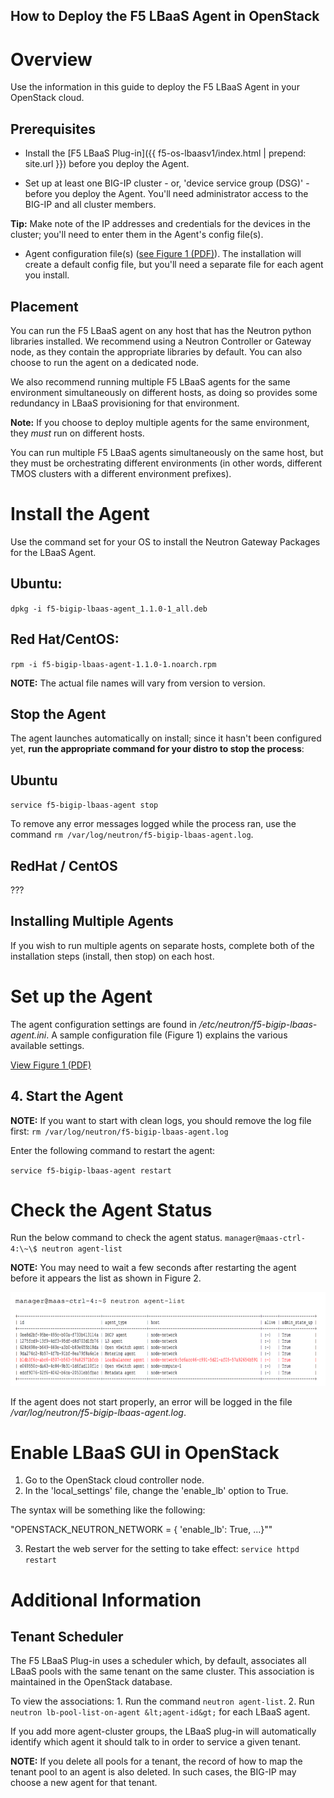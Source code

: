 How to Deploy the F5 LBaaS Agent in OpenStack
------------------------

# Overview
Use the information in this guide to deploy the F5 LBaaS Agent in your OpenStack cloud.

## Prerequisites

- Install the [F5 LBaaS Plug-in]({{ f5-os-lbaasv1/index.html | prepend: site.url }}) before you deploy the Agent. 

- Set up at least one BIG-IP cluster - or, 'device service group \(DSG\)' -  before you deploy the Agent. You'll need administrator access to the BIG-IP and all cluster members.

**Tip:** Make note of the IP addresses and credentials for the devices in the cluster; you'll need to enter them in the Agent's config file\(s\).

- Agent configuration file\(s\) \([see Figure 1 (PDF)](lbaas-agent-config-sample.pdf)\). The installation will create a default config file, but you'll need a separate file for each agent you install. 

## Placement

You can run the F5 LBaaS agent on any host that has the Neutron python libraries installed. We recommend using a Neutron Controller or Gateway node, as they contain the appropriate libraries by default. You can also choose to run the agent on a dedicated node. 

We also recommend running multiple F5 LBaaS agents for the same environment simultaneously on different hosts, as doing so provides some redundancy in LBaaS provisioning for that environment. 

**Note:** If you choose to deploy multiple agents for the same environment, they *must* run on different hosts. 

You can run multiple F5 LBaaS agents simultaneously on the same host, but they must be orchestrating different environments \(in other words, different TMOS clusters with a different environment prefixes\). 

# Install the Agent

Use the command set for your OS to install the Neutron Gateway Packages for the LBaaS Agent.

## Ubuntu:

`dpkg -i f5-bigip-lbaas-agent_1.1.0-1_all.deb`

## Red Hat/CentOS:

`rpm -i f5-bigip-lbaas-agent-1.1.0-1.noarch.rpm`

**NOTE:** The actual file names will vary from version to version.

## Stop the Agent

The agent launches automatically on install; since it hasn't been configured yet, **run the appropriate command for your distro to stop the process**: 

## Ubuntu
`service f5-bigip-lbaas-agent stop`

To remove any error messages logged while the process ran, use the command `rm /var/log/neutron/f5-bigip-lbaas-agent.log`.

## RedHat / CentOS
???

## Installing Multiple Agents

If you wish to run multiple agents on separate hosts, complete both of the installation steps \(install, then stop\) on each host.

# Set up the Agent

The agent configuration settings are found in */etc/neutron/f5-bigip-lbaas-agent.ini*. A sample configuration file \(Figure 1\) explains the various available settings.

[View Figure 1 (PDF)](lbaas-agent-config-sample.pdf) 

## 4. Start the Agent

**NOTE:** If you want to start with clean logs, you should remove the log file first: `rm /var/log/neutron/f5-bigip-lbaas-agent.log`

Enter the following command to restart the agent:

`service f5-bigip-lbaas-agent restart`

# Check the Agent Status

Run the below command to check the agent status. 
`manager@maas-ctrl-4:\~\$ neutron agent-list`

**NOTE:** You may need to wait a few seconds after restarting the agent before it appears the list as shown in Figure 2.

![](lbaas-agent-status.png "Figure 2")

If the agent does not start properly, an error will be logged in
the file */var/log/neutron/f5-bigip-lbaas-agent.log*.

# Enable LBaaS GUI in OpenStack

1. Go to the OpenStack cloud controller node.
2. In the 'local\_settings' file, change the 'enable\_lb' option to True.

The syntax will be something like the following:

"OPENSTACK\_NEUTRON\_NETWORK = { 'enable\_lb': True, ...}""

3. Restart the web server for the setting to take effect:
    `service httpd restart`


# Additional Information

## Tenant Scheduler

The F5 LBaaS Plug-in uses a scheduler which, by default, associates
all LBaaS pools with the same tenant on the same cluster. This association is maintained in the OpenStack database. 

To view the associations: 
    1. Run the command `neutron agent-list`. 
    2. Run `neutron lb-pool-list-on-agent &lt;agent-id&gt;` for each LBaaS agent.

If you add more agent-cluster groups, the LBaaS plug-in will automatically identify which agent it should talk to in order to service a given tenant. 

**NOTE:** If you delete all pools for a tenant, the record of how to map the tenant pool to an agent is also deleted. In such cases, the BIG-IP may choose a new agent for that tenant.
